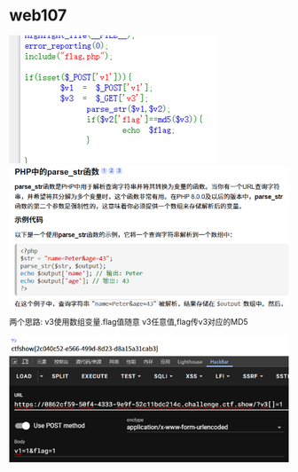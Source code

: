 # web107
![](vx_images/47122654519017.png)
!['](vx_images/206684894126579.png)

两个思路:
v3使用数组变量.flag值随意
v3任意值,flag传v3对应的MD5



![](vx_images/460374397166533.png)
